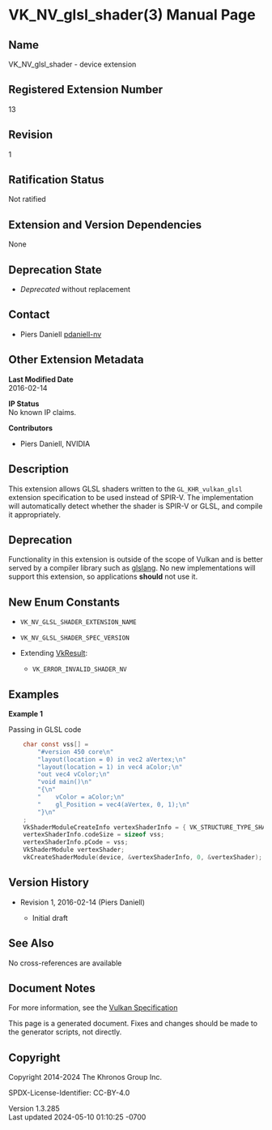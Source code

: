 # VK_NV_glsl_shader(3) Manual Page

## Name

VK_NV_glsl_shader - device extension



## <a href="#_registered_extension_number" class="anchor"></a>Registered Extension Number

13

## <a href="#_revision" class="anchor"></a>Revision

1

## <a href="#_ratification_status" class="anchor"></a>Ratification Status

Not ratified

## <a href="#_extension_and_version_dependencies" class="anchor"></a>Extension and Version Dependencies

None

## <a href="#_deprecation_state" class="anchor"></a>Deprecation State

- *Deprecated* without replacement

## <a href="#_contact" class="anchor"></a>Contact

- Piers Daniell <a
  href="https://github.com/KhronosGroup/Vulkan-Docs/issues/new?body=%5BVK_NV_glsl_shader%5D%20@pdaniell-nv%0A*Here%20describe%20the%20issue%20or%20question%20you%20have%20about%20the%20VK_NV_glsl_shader%20extension*"
  target="_blank" rel="nofollow noopener"><em></em>pdaniell-nv</a>

## <a href="#_other_extension_metadata" class="anchor"></a>Other Extension Metadata

**Last Modified Date**  
2016-02-14

**IP Status**  
No known IP claims.

**Contributors**  
- Piers Daniell, NVIDIA

## <a href="#_description" class="anchor"></a>Description

This extension allows GLSL shaders written to the `GL_KHR_vulkan_glsl`
extension specification to be used instead of SPIR-V. The implementation
will automatically detect whether the shader is SPIR-V or GLSL, and
compile it appropriately.

## <a href="#_deprecation" class="anchor"></a>Deprecation

Functionality in this extension is outside of the scope of Vulkan and is
better served by a compiler library such as
[glslang](https://github.com/KhronosGroup/glslang). No new
implementations will support this extension, so applications **should**
not use it.

## <a href="#_new_enum_constants" class="anchor"></a>New Enum Constants

- `VK_NV_GLSL_SHADER_EXTENSION_NAME`

- `VK_NV_GLSL_SHADER_SPEC_VERSION`

- Extending [VkResult](https://registry.khronos.org/vulkan/specs/1.3-extensions/man/html/VkResult.html):

  - `VK_ERROR_INVALID_SHADER_NV`

## <a href="#_examples" class="anchor"></a>Examples

**Example 1**

Passing in GLSL code

``` c
    char const vss[] =
        "#version 450 core\n"
        "layout(location = 0) in vec2 aVertex;\n"
        "layout(location = 1) in vec4 aColor;\n"
        "out vec4 vColor;\n"
        "void main()\n"
        "{\n"
        "    vColor = aColor;\n"
        "    gl_Position = vec4(aVertex, 0, 1);\n"
        "}\n"
    ;
    VkShaderModuleCreateInfo vertexShaderInfo = { VK_STRUCTURE_TYPE_SHADER_MODULE_CREATE_INFO };
    vertexShaderInfo.codeSize = sizeof vss;
    vertexShaderInfo.pCode = vss;
    VkShaderModule vertexShader;
    vkCreateShaderModule(device, &vertexShaderInfo, 0, &vertexShader);
```

## <a href="#_version_history" class="anchor"></a>Version History

- Revision 1, 2016-02-14 (Piers Daniell)

  - Initial draft

## <a href="#_see_also" class="anchor"></a>See Also

No cross-references are available

## <a href="#_document_notes" class="anchor"></a>Document Notes

For more information, see the <a
href="https://registry.khronos.org/vulkan/specs/1.3-extensions/html/vkspec.html#VK_NV_glsl_shader"
target="_blank" rel="noopener">Vulkan Specification</a>

This page is a generated document. Fixes and changes should be made to
the generator scripts, not directly.

## <a href="#_copyright" class="anchor"></a>Copyright

Copyright 2014-2024 The Khronos Group Inc.

SPDX-License-Identifier: CC-BY-4.0

Version 1.3.285  
Last updated 2024-05-10 01:10:25 -0700
